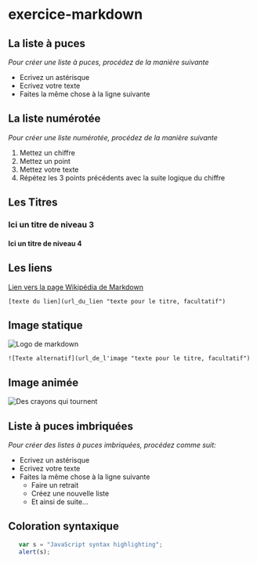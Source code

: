# exercice-markdown

## La liste à puces

*Pour créer une liste à puces, procédez de la manière suivante*

 * Ecrivez un astérisque 
 * Ecrivez votre texte
 * Faites la même chose à la ligne suivante

## La liste numérotée

*Pour créer une liste numérotée, procédez de la manière suivante*

  1. Mettez un chiffre
  2. Mettez un point
  3. Mettez votre texte
  4. Répétez les 3 points précédents avec la suite logique du chiffre
  
  ## Les Titres
  
  ### Ici un titre de niveau 3
   #### Ici un titre de niveau 4
  
  ## Les liens
   
   [Lien vers la page Wikipédia de Markdown](https://fr.wikipedia.org/wiki/Markdown)
  
    [texte du lien](url_du_lien "texte pour le titre, facultatif")

 ## Image statique
  
  ![Logo de markdown](https://upload.wikimedia.org/wikipedia/commons/thumb/4/48/Markdown-mark.svg/1200px-Markdown-mark.svg.png)
  
    ![Texte alternatif](url_de_l'image "texte pour le titre, facultatif")
    
  ## Image animée
  
  ![Des crayons qui tournent](https://cdn.dribbble.com/users/46315/screenshots/1065283/icons-animation.gif) 
  
 ## Liste à puces imbriquées
  *Pour créer des listes à puces imbriquées, procédez comme suit:*
  
  * Ecrivez un astérisque 
  * Ecrivez votre texte
  * Faites la même chose à la ligne suivante
     * Faire un retrait
     * Créez une nouvelle liste
     * Et ainsi de suite...
  
  ## Coloration syntaxique 
  
   ```javascript
      var s = "JavaScript syntax highlighting";
      alert(s);
   ```

   


